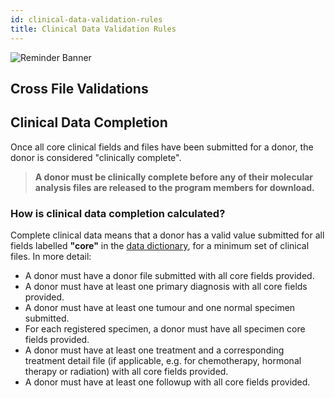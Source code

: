 ```yaml
---
id: clinical-data-validation-rules
title: Clinical Data Validation Rules
---
```


![Reminder Banner](/assets/submission/banner-reminder.svg)

## Cross File Validations

## Clinical Data Completion

Once all core clinical fields and files have been submitted for a donor, the donor is considered "clinically complete".

> **A donor must be clinically complete before any of their molecular analysis files are released to the program members for download.**

### How is clinical data completion calculated?

Complete clinical data means that a donor has a valid value submitted for all fields labelled **"core"** in the [data dictionary](/dictionary), for a minimum set of clinical files. In more detail:

- A donor must have a donor file submitted with all core fields provided.
- A donor must have at least one primary diagnosis with all core fields provided.
- A donor must have at least one tumour and one normal specimen submitted.
- For each registered specimen, a donor must have all specimen core fields provided.
- A donor must have at least one treatment and a corresponding treatment detail file (if applicable, e.g. for chemotherapy, hormonal therapy or radiation) with all core fields provided.
- A donor must have at least one followup with all core fields provided.
